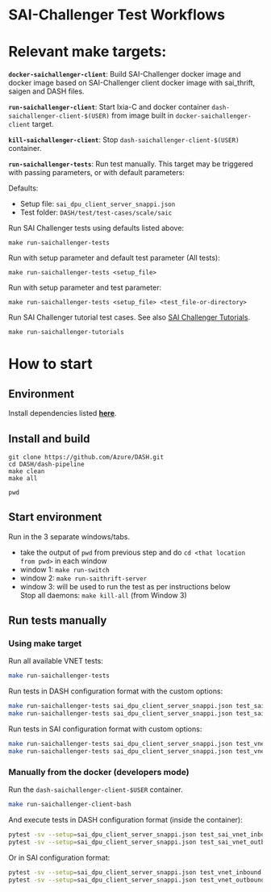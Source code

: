 # SAI-Challenger Test Workflows
# Relevant make targets:
**`docker-saichallenger-client`**: Build SAI-Challenger docker image and docker image based on SAI-Challenger client docker image with sai_thrift, saigen and DASH files.

**`run-saichallenger-client`**: Start Ixia-C and docker container `dash-saichallenger-client-$(USER)` from image built in `docker-saichallenger-client` target.

**`kill-saichallenger-client`**: Stop `dash-saichallenger-client-$(USER)` container.

**`run-saichallenger-tests`**: Run test manually. This target may be triggered with passing parameters, or with default parameters:

Defaults:
* Setup file: `sai_dpu_client_server_snappi.json`
* Test folder: `DASH/test/test-cases/scale/saic`

Run SAI Challenger tests using defaults listed above:
```
make run-saichallenger-tests
```

Run with setup parameter and default test parameter (All tests):
```
make run-saichallenger-tests <setup_file>
```

Run with setup parameter and test parameter:
```
make run-saichallenger-tests <setup_file> <test_file-or-directory>
```
Run SAI Challenger tutorial test cases. See also [SAI Challenger Tutorials](../test-cases/scale/saic/tutorial/README.md).
```
make run-saichallenger-tutorials
```

# How to start

## Environment
Install dependencies listed [**here**](../../dash-pipeline/README.md#prerequisites).

## Install and build
```
git clone https://github.com/Azure/DASH.git
cd DASH/dash-pipeline
make clean
make all

pwd
```

## Start environment
Run in the 3 separate windows/tabs.
- take the output of `pwd` from previous step and do `cd <that location from pwd>` in each window
- window 1: `make run-switch`
- window 2: `make run-saithrift-server`
- window 3: will be used to run the test as per instructions below<br>
Stop all daemons: `make kill-all` (from Window 3)

## Run tests manually

### Using make target
Run all available VNET tests:
```sh
make run-saichallenger-tests
```

Run tests in DASH configuration format with the custom options:
```sh
make run-saichallenger-tests sai_dpu_client_server_snappi.json test_sai_vnet_inbound.py
make run-saichallenger-tests sai_dpu_client_server_snappi.json test_sai_vnet_outbound.py
```

Run tests in SAI configuration format with custom options:
```sh
make run-saichallenger-tests sai_dpu_client_server_snappi.json test_vnet_inbound.py
make run-saichallenger-tests sai_dpu_client_server_snappi.json test_vnet_outbound.py
```

### Manually from the docker (developers mode)
Run the `dash-saichallenger-client-$USER` container.
```sh
make run-saichallenger-client-bash
```

And execute tests in DASH configuration format (inside the container):
```sh
pytest -sv --setup=sai_dpu_client_server_snappi.json test_sai_vnet_inbound.py
pytest -sv --setup=sai_dpu_client_server_snappi.json test_sai_vnet_outbound.py
```

Or in SAI configuration format:
```sh
pytest -sv --setup=sai_dpu_client_server_snappi.json test_vnet_inbound.py
pytest -sv --setup=sai_dpu_client_server_snappi.json test_vnet_outbound.py
```